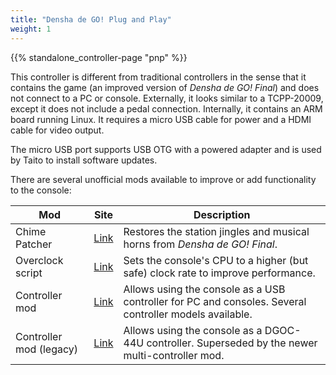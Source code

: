```yaml
---
title: "Densha de GO! Plug and Play"
weight: 1
---
```


{{% standalone_controller-page "pnp" %}}

This controller is different from traditional controllers in the sense that it contains the game (an improved version of *Densha de GO! Final*) and does not connect to a PC or console. Externally, it looks similar to a TCPP-20009, except it does not include a pedal connection. Internally, it contains an ARM board running Linux. It requires a micro USB cable for power and a HDMI cable for video output.

The micro USB port supports USB OTG with a powered adapter and is used by Taito to install software updates.

There are several unofficial mods available to improve or add functionality to the console:

| **Mod**                     | **Site**                                                               | **Description**                                                                                        |
|-----------------------------|------------------------------------------------------------------------|--------------------------------------------------------------------------------------------------------|
| Chime Patcher               | [Link](https://github.com/GMMan/dengo-plug-and-play-chimes-patch)      | Restores the station jingles and musical horns from *Densha de GO! Final*.                             |
| Overclock script            | [Link](https://gist.github.com/GMMan/5b5daa43d7922d1e32a1b79cf344ad01) | Sets the console's CPU to a higher (but safe) clock rate to improve performance.                       |
| Controller mod              | [Link](https://github.com/MarcRiera/ddgo-pnp-controller)               | Allows using the console as a USB controller for PC and consoles. Several controller models available. |
| Controller mod (legacy)     | [Link](https://github.com/GMMan/dengo-plug-and-play-controller)        | Allows using the console as a DGOC-44U controller. Superseded by the newer multi-controller mod.       |

